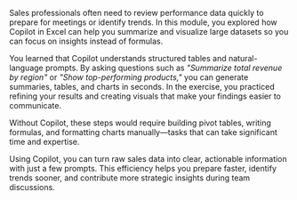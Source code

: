 Sales professionals often need to review performance data quickly to prepare for meetings or identify trends. In this module, you explored how Copilot in Excel can help you summarize and visualize large datasets so you can focus on insights instead of formulas.

You learned that Copilot understands structured tables and natural-language prompts. By asking questions such as *"Summarize total revenue by region"* or *"Show top-performing products,"* you can generate summaries, tables, and charts in seconds. In the exercise, you practiced refining your results and creating visuals that make your findings easier to communicate.

Without Copilot, these steps would require building pivot tables, writing formulas, and formatting charts manually—tasks that can take significant time and expertise.

Using Copilot, you can turn raw sales data into clear, actionable information with just a few prompts. This efficiency helps you prepare faster, identify trends sooner, and contribute more strategic insights during team discussions.
